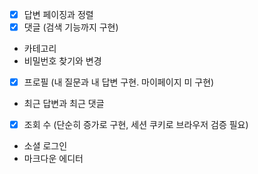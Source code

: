 - [x] 답변 페이징과 정렬 
- [x] 댓글 (검색 기능까지 구현)
- 카테고리
- 비밀번호 찾기와 변경
- [x] 프로필 (내 질문과 내 답변 구현. 마이페이지 미 구현)
- 최근 답변과 최근 댓글
- [x] 조회 수 (단순히 증가로 구현, 세션 쿠키로 브라우저 검증 필요)
- 소셜 로그인
- 마크다운 에디터
